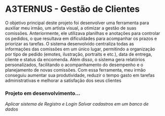 <h1>A3TERNUS - Gestão de Clientes</h1>
<p>O objetivo principal deste projeto foi desenvolver uma ferramenta para auxiliar meu irmão, um artista visual, a otimizar a gestão de suas comissões. Anteriormente, ele utilizava planilhas e anotações para controlar os pedidos, o que resultava em dificuldades para acompanhar os prazos e priorizar as tarefas. O sistema desenvolvido centraliza todas as informações das comissões em um único lugar, permitindo a organização por tipo de pedido (emotes, ilustração, portraits e etc.), data de entrega, cliente e status da encomenda. Além disso, o sistema gera relatórios personalizados, facilitando o acompanhamento do desempenho e o planejamento de novas comissões. Com essa ferramenta, meu irmão conseguiu aumentar sua produtividade, reduzir o tempo gasto em tarefas administrativas e melhorar a satisfação dos seus clientes</p>


<h3>Projeto em desenvolvimento...</h3>
<em>Aplicar sistema de Registro e Login</em>
<em>Salvar cadastros em um banco de dados</em>
